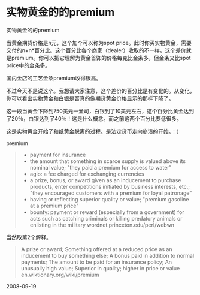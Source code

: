 # 实物黄金的的premium

实物黄金的的premium



当黄金期货价格是n元，这个加个可以称为spot price。此时你买实物黄金，需要交付的n+n*百分比。这个百分比各个商家（dealer）收取的不一样。这个差价就是premium。你可以把它理解为黄金首饰的价格每克比金条多，但金条又比spot price中的金条多。

国内金店的工艺金条premium收得很高。

不过今天不是说这个。我想请大家注意，这个差价的百分比是有变化的。从变化，你可以看出实物黄金和白银是否真的像期货黄金价格显示的那样下降了。

这一段当黄金下降到750美元一盎司，白银到了10美元左右，这个百分比黄金达到了20％，白银达到了40％！这是什么概念。而之前这两个百分比要低很多。

这是实物黄金开始了和纸黄金脱离的过程。是法定货币走向崩溃的开始。：）

premium

> + payment for insurance
> + the amount that something in scarce supply is valued above its nominal value; "they paid a premium for access to water"
> + agio: a fee charged for exchanging currencies
> + a prize, bonus, or award given as an inducement to purchase products, enter competitions initiated by business interests, etc.; "they encouraged customers with a premium for loyal patronage"
> + having or reflecting superior quality or value; "premium gasoline at a premium price"
> + bounty: payment or reward (especially from a government) for acts such as catching criminals or killing predatory animals or enlisting in the military
> wordnet.princeton.edu/perl/webwn

当然取第2个解释。

> A prize or award; Something offered at a reduced price as an inducement to buy something else; A bonus paid in addition to normal payments; The amount to be paid for an insurance policy; An unusually high value; Superior in quality; higher in price or value
> en.wiktionary.org/wiki/premium



2008-09-19